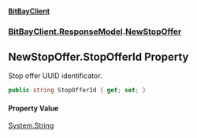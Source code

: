 #### [BitBayClient](./index.md 'index')
### [BitBayClient.ResponseModel](./BitBayClient-ResponseModel.md 'BitBayClient.ResponseModel').[NewStopOffer](./BitBayClient-ResponseModel-NewStopOffer.md 'BitBayClient.ResponseModel.NewStopOffer')
## NewStopOffer.StopOfferId Property
Stop offer UUID identificator.  
```csharp
public string StopOfferId { get; set; }
```
#### Property Value
[System.String](https://docs.microsoft.com/en-us/dotnet/api/System.String 'System.String')  
